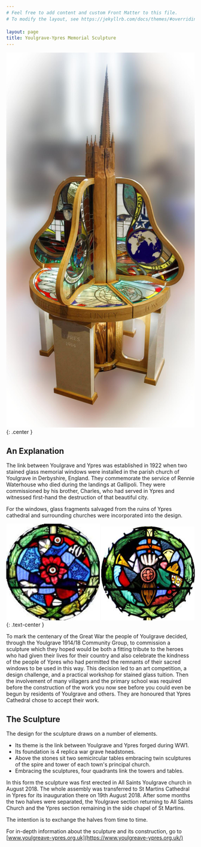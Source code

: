 ```yaml
---
# Feel free to add content and custom Front Matter to this file.
# To modify the layout, see https://jekyllrb.com/docs/themes/#overriding-theme-defaults

layout: page
title: Youlgrave-Ypres Memorial Sculpture
---
```


![Youlgrave-Ypres Memorial Sculpture](/assets/sculpture.jpg){: .center }

## An Explanation

The link between Youlgrave and Ypres was established in 1922 when two stained glass memorial windows were installed in the parish church of Youlgrave in Derbyshire, England.
They commemorate the service of Rennie Waterhouse who died during the landings at Gallipoli.
They were commissioned by his brother, Charles, who had served in Ypres and witnessed first-hand the destruction of that beautiful city.

For the windows, glass fragments salvaged from the ruins of Ypres cathedral and surrounding churches were incorporated into the design.

![Waterhouse window details](/assets/waterhouse-window-1.jpg) ![Waterhouse window details](/assets/waterhouse-window-2.jpg)
{: .text-center }

To mark the centenary of the Great War the people of Youlgrave decided, through the Youlgrave 1914/18 Community Group, to commission a sculpture which they hoped would be both a fitting tribute to the heroes who had given their lives for their country and also celebrate the kindness of the people of Ypres who had permitted the remnants of their sacred windows to be used in this way.
This decision led to an art competition, a design challenge, and a practical workshop for stained glass tuition.
Then the involvement of many villagers and the primary school was required before the construction of the work you now see before you could even be begun by residents of Youlgrave and others.
They are honoured that Ypres Cathedral chose to accept their work.

## The Sculpture

The design for the sculpture draws on a number of elements.

- Its theme is the link between Youlgrave and Ypres forged during WW1.
- Its foundation is 4 replica war grave headstones.
- Above the stones sit two semicircular tables embracing twin sculptures of the spire and tower of each town's principal church.
- Embracing the sculptures, four quadrants link the towers and tables.

In this form the sculpture was first erected in All Saints Youlgrave church in August 2018.
The whole assembly was transferred to St Martins Cathedral in Ypres for its inauguration there on 19th August 2018.
After some months the two halves were separated, the Youlgrave section returning to All Saints Church and the Ypres section remaining in the side chapel of St Martins.

The intention is to exchange the halves from time to time.

For in-depth information about the sculpture and its construction, go to [www.youlgreave-ypres.org.uk](https://www.youlgreave-ypres.org.uk/)
